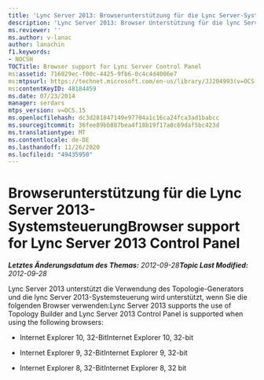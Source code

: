 ```yaml
---
title: 'Lync Server 2013: Browserunterstützung für die Lync Server-Systemsteuerung'
description: 'Lync Server 2013: Browser Unterstützung für die lync Server-Systemsteuerung.'
ms.reviewer: ''
ms.author: v-lanac
author: lanachin
f1.keywords:
- NOCSH
TOCTitle: Browser support for Lync Server Control Panel
ms:assetid: 716829ec-f00c-4425-9fb6-0c4c4d4006e7
ms:mtpsurl: https://technet.microsoft.com/en-us/library/JJ204993(v=OCS.15)
ms:contentKeyID: 48184459
ms.date: 07/23/2014
manager: serdars
mtps_version: v=OCS.15
ms.openlocfilehash: dc3d281847149e97704a1c16ca24fca3ad1babcc
ms.sourcegitcommit: 36fee89bb887bea4f18b19f17a8c69daf5bc423d
ms.translationtype: MT
ms.contentlocale: de-DE
ms.lasthandoff: 11/26/2020
ms.locfileid: "49435950"
---
```

# <a name="browser-support-for-lync-server-2013-control-panel"></a><span data-ttu-id="380a6-103">Browserunterstützung für die Lync Server 2013-Systemsteuerung</span><span class="sxs-lookup"><span data-stu-id="380a6-103">Browser support for Lync Server 2013 Control Panel</span></span>

<div data-xmlns="http://www.w3.org/1999/xhtml">

<div class="topic" data-xmlns="http://www.w3.org/1999/xhtml" data-msxsl="urn:schemas-microsoft-com:xslt" data-cs="https://msdn.microsoft.com/">

<div data-asp="https://msdn2.microsoft.com/asp">



</div>

<div id="mainSection">

<div id="mainBody"><span data-ttu-id="380a6-104">

<span> </span></span><span class="sxs-lookup"><span data-stu-id="380a6-104">

<span> </span></span></span>

<span data-ttu-id="380a6-105">_**Letztes Änderungsdatum des Themas:** 2012-09-28_</span><span class="sxs-lookup"><span data-stu-id="380a6-105">_**Topic Last Modified:** 2012-09-28_</span></span>

<span data-ttu-id="380a6-106">Lync Server 2013 unterstützt die Verwendung des Topologie-Generators und die lync Server 2013-Systemsteuerung wird unterstützt, wenn Sie die folgenden Browser verwenden:</span><span class="sxs-lookup"><span data-stu-id="380a6-106">Lync Server 2013 supports the use of Topology Builder and Lync Server 2013 Control Panel is supported when using the following browsers:</span></span>

  - <span data-ttu-id="380a6-107">Internet Explorer 10, 32-Bit</span><span class="sxs-lookup"><span data-stu-id="380a6-107">Internet Explorer 10, 32-bit</span></span>

  - <span data-ttu-id="380a6-108">Internet Explorer 9, 32-Bit</span><span class="sxs-lookup"><span data-stu-id="380a6-108">Internet Explorer 9, 32-bit</span></span>

  - <span data-ttu-id="380a6-109">Internet Explorer 8, 32-Bit</span><span class="sxs-lookup"><span data-stu-id="380a6-109">Internet Explorer 8, 32 bit</span></span>

<span data-ttu-id="380a6-110"></div>

<span> </span>

</div>

</div>

</span><span class="sxs-lookup"><span data-stu-id="380a6-110"></div>

<span> </span>

</div>

</div>

</span></span></div>


